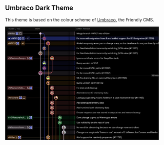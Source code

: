 ## Umbraco Dark Theme

This theme is based on the colour scheme of [Umbraco](https://umbraco.com), the Friendly CMS.

![Screenshot of the Umbraco Dark Theme for GitKraken](https://github.com/OwainWilliams/GitKrakenThemes/blob/master/Umbraco-Dark/umbraco-dark-screenshot.jpg)